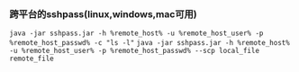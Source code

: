 ### 跨平台的sshpass(linux,windows,mac可用)
`java -jar sshpass.jar -h %remote_host% -u %remote_host_user% -p %remote_host_passwd% -c "ls -l"`
`java -jar sshpass.jar -h %remote_host% -u %remote_host_user% -p %remote_host_passwd% --scp local_file remote_file`
